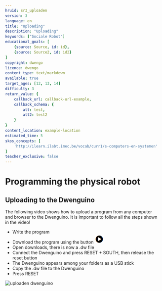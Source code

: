 ```yaml
---
hruid: sr3_uploaden
version: 3
language: en
title: "Uploading"
description: "Uploading"
keywords: ["Sociale Robot"]
educational_goals: [
    {source: Source, id: id}, 
    {source: Source2, id: id2}
]
copyright: dwengo
licence: dwengo
content_type: text/markdown
available: true
target_ages: [12, 13, 14]
difficulty: 3
return_value: {
    callback_url: callback-url-example,
    callback_schema: {
        att: test,
        att2: test2
    }
}
content_location: example-location
estimated_time: 5
skos_concepts: [
    'http://ilearn.ilabt.imec.be/vocab/curr1/s-computers-en-systemen'
]
teacher_exclusive: false
---
```

# Programming the physical robot
## Uploading to the Dwenguino

The following video shows how to upload a program from any computer and browser to the Dwenguino. It is important to follow all the steps shown in the video!

* Write the program
* Download the program using the button ![alt](embed/menu_uploaddwenguino.png "menu download")
* Open downloads, there is now a .dw file
* Connect the Dwenguino and press RESET + SOUTH, then release the reset button
* The Dwenguino appears among your folders as a USB stick
* Copy the .dw file to the Dwenguino
* Press RESET

![](@youtube/https://www.youtube.com/embed/VpAXLlT_JP0 "uploaden dwenguino")